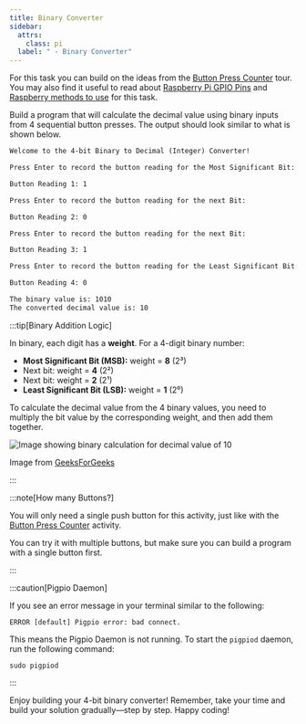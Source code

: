 ```yaml
---
title: Binary Converter
sidebar:
  attrs:
    class: pi
  label: " - Binary Converter"
---
```


For this task you can build on the ideas from the [Button Press Counter](/book/part-1-instructions/1-sequence-and-data/1-tour/03-00-button-press-counter) tour. You may also find it useful to read about [Raspberry Pi GPIO Pins](/book/part-1-instructions/1-sequence-and-data/0-panorama/8-gpio-pins) and [Raspberry methods to use](/book/part-1-instructions/1-sequence-and-data/0-panorama/9-raspberry-gpio-methods) for this task.

Build a program that will calculate the decimal value using binary inputs from 4 sequential button presses. The output should look similar to what is shown below.

```txt
Welcome to the 4-bit Binary to Decimal (Integer) Converter!

Press Enter to record the button reading for the Most Significant Bit: 

Button Reading 1: 1

Press Enter to record the button reading for the next Bit: 

Button Reading 2: 0

Press Enter to record the button reading for the next Bit: 

Button Reading 3: 1

Press Enter to record the button reading for the Least Significant Bit: 

Button Reading 4: 0

The binary value is: 1010
The converted decimal value is: 10
```

:::tip[Binary Addition Logic]

In binary, each digit has a **weight**. For a 4-digit binary number:

- **Most Significant Bit (MSB):** weight = **8** (2³)
- Next bit: weight = **4** (2²)
- Next bit: weight = **2** (2¹)
- **Least Significant Bit (LSB):** weight = **1** (2⁰)

To calculate the decimal value from the 4 binary values, you need to multiply the bit value by the corresponding weight, and then add them together.

<!-- TODO: Check if image is needed -->

![Image showing binary calculation for decimal value of 10](https://www.geeksforgeeks.org/wp-content/uploads/binary2decimal.png)
<div class="caption">Image from <a href="https://www.geeksforgeeks.org/dsa/program-binary-decimal-conversion/">GeeksForGeeks</a></div>

:::

:::note[How many Buttons?]

You will only need a single push button for this activity, just like with the [Button Press Counter](/book/part-1-instructions/1-sequence-and-data/1-tour/03-00-button-press-counter) activity.

You can try it with multiple buttons, but make sure you can build a program with a single button first.

:::

:::caution[Pigpio Daemon]

If you see an error message in your terminal similar to the following:

```shell
ERROR [default] Pigpio error: bad connect.
```

This means the Pigpio Daemon is not running. To start the `pigpiod` daemon, run the following command:

```shell
sudo pigpiod
```

:::

Enjoy building your 4-bit binary converter! Remember, take your time and build your solution gradually—step by step. Happy coding!
